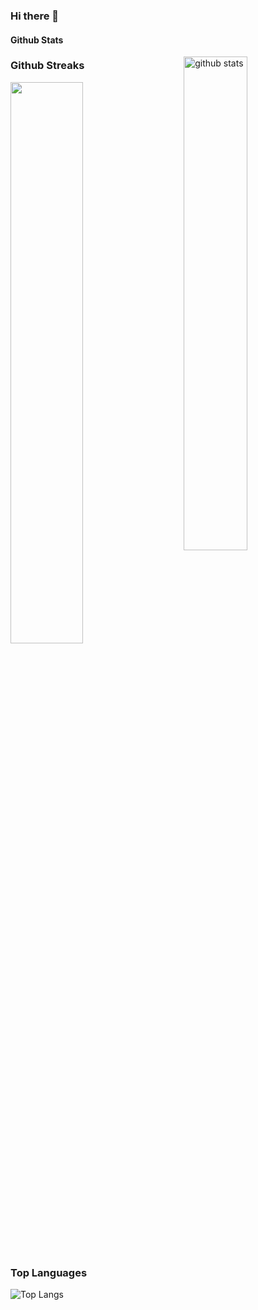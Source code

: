 ### Hi there 👋

#### Github Stats
<img src="https://github-readme-stats.vercel.app/api?username=javimata&show_icons=true&theme=gotham" alt="github stats" width="45%" align="right"/>


### Github Streaks
<img src="https://github-readme-streak-stats.herokuapp.com/?user=javimata&theme=dark" width="48%" >


### Top Languages
 ![Top Langs](https://github-readme-stats.vercel.app/api/top-langs/?username=javimata&layout=compact)
